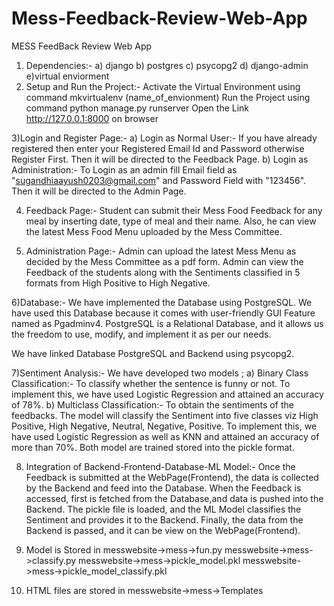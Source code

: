 # Mess-Feedback-Review-Web-App
MESS FeedBack Review Web App

1) Dependencies:-
	a) django
	b) postgres
	c) psycopg2
	d) django-admin
	e)virtual enviorment
2) Setup and Run the Project:-
Activate the Virtual Environment using command mkvirtualenv (name_of_envionment)
Run the Project using command python manage.py runserver
Open the Link http://127.0.0.1:8000 on browser


3)Login and Register Page:-
	a) Login as Normal User:-
If you have already registered then enter your Registered Email Id and Password otherwise Register First. Then it will be directed to the Feedback Page.
	b) Login as Administration:- 
To Login as an admin fill Email field as "sugandhiaayush0203@gmail.com" and Password Field with "123456". Then it will be directed to the Admin Page.


 4) Feedback Page:-
	Student can submit their Mess Food Feedback for any meal by inserting date, type of meal and their name. Also, he can view the latest Mess Food Menu uploaded by the Mess Committee.


5) Administration Page:-
	Admin can upload the latest Mess Menu as decided by the Mess Committee as a pdf form. Admin can view the Feedback of the students along with the Sentiments classified in 5 formats from High Positive to High Negative.



6)Database:-
We have implemented the Database using PostgreSQL. We have used this Database because it comes with user-friendly GUI Feature named as Pgadminv4. PostgreSQL is a Relational Database, and it allows us the freedom to use, modify, and implement it as per our needs.

We have linked Database PostgreSQL and Backend using psycopg2.

7)Sentiment Analysis:-
We have developed two models ;
a) Binary Class Classification:- To classify whether the sentence is funny or not. To implement this, we have used Logistic Regression and attained an accuracy of 78%. 
b) Multiclass Classification:- To obtain the sentiments of the feedbacks. The model will classify the Sentiment into five classes viz High Positive, High Negative, Neutral, Negative, Positive. To implement this, we have used Logistic Regression as well as KNN and attained an accuracy of more than 70%.
Both model are trained stored into the pickle format.


8) Integration of Backend-Frontend-Database-ML Model:-
	Once the Feedback is submitted at the WebPage(Frontend), the data is collected by the Backend and feed into the Database. When the Feedback is accessed, first is fetched from the Database,and data is pushed into the Backend. The pickle file is loaded, and the ML Model
classifies the Sentiment and provides it to the Backend. Finally, the data from the Backend is passed, and it can be view on the WebPage(Frontend).

9) Model is Stored in 
messwebsite->mess->fun.py
messwebsite->mess->classify.py
messwebsite->mess->pickle_model.pkl
messwebsite->mess->pickle_model_classify.pkl

10) HTML files are stored in
messwebsite->mess->Templates
